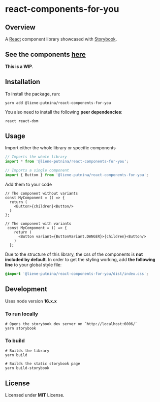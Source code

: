 # react-components-for-you

## Overview

A [React](https://reactjs.org/) component library showcased with [Storybook](https://storybook.js.org/).

## See the components [here](https://react-components-storybook.netlify.app/)

**This is a WIP**.

## Installation

To install the package, run:

```shell
yarn add @liene-putnina/react-components-for-you
```

You also need to install the following **peer dependencies:**

```shell
react react-dom
```

## Usage

Import either the whole library or specific components

```jsx
// Imports the whole library
import * from '@liene-putnina/react-components-for-you'; 

// Imports a single component
import { Button } from '@liene-putnina/react-components-for-you';
```

Add them to your code

```tsx
// The component without variants
const MyComponent = () => {
  return (
    <Button>{children}<Button/>
  )
};

// The component with variants
 const MyComponent = () => {
    return (
      <Button variant={ButtonVariant.DANGER}>{children}<Button/>
    )
  };
```

Due to the structure of this library, the css of the components is **not included by default**. In order to get the styling working, add **the following line** to your global style file:

```css
@import '@liene-putnina/react-components-for-you/dist/index.css';
```

## Development

Uses node version **16.x.x**

### To run locally

```shell
# Opens the storybook dev server on `http://localhost:6006/`
yarn storybook
```

### To build

```shell
# Builds the library
yarn build

# Builds the static storybook page
yarn build-storybook
```

## License

Licensed under **MIT** License.
